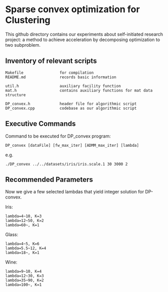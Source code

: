 Sparse convex optimization for Clustering
======================================

This github directory contains our experiments about self-initiated research
project: a method to achieve acceleration by decomposing optimization to two subproblem.

Inventory of relevant scripts
--------------------------------------

    Makefile                for compilation
    README.md               records basic information

    util.h                  auxiliary facility function
    mat.h                   contains auxiliary functions for mat data structure

    DP_convex.h             header file for algorithmic script
    DP_convex.cpp           codebase as our algorithmic script

Executive Commands
-------------------------------------
Command to be executed for DP\_convex program:

    DP_convex [dataFile] [fw_max_iter] [ADMM_max_iter] [lambda]

e.g. 

    ./DP_convex ../../datasets/iris/iris.scale.1 30 3000 2


Recommended Parameters 
-------------------------------------
Now we give a few selected lambdas that yield integer solution for DP-convex.

Iris: 

    lambda=4~10, K=3
    lambda=12~50, K=2
    lambda=60~, K=1

Glass:

    lambda=4~5, K=6
    lambda=5.5~12, K=4
    lambda=18~, K=1

Wine: 

    lambda=9~10, K=4
    lambda=12~30, K=3
    lambda=35~90, K=2
    lambda=100~, K=1
